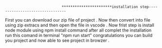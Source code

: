                               ***********************installation step--------------------------------
First you can download our zip file of project . Now then convert into file using zip extracs and then open the file in vscode . Now frist step is install node module using npm install command after all complet the installation run this comand in terminal "npm run start" congratulations you can build you project and now able to see project in browzer .

